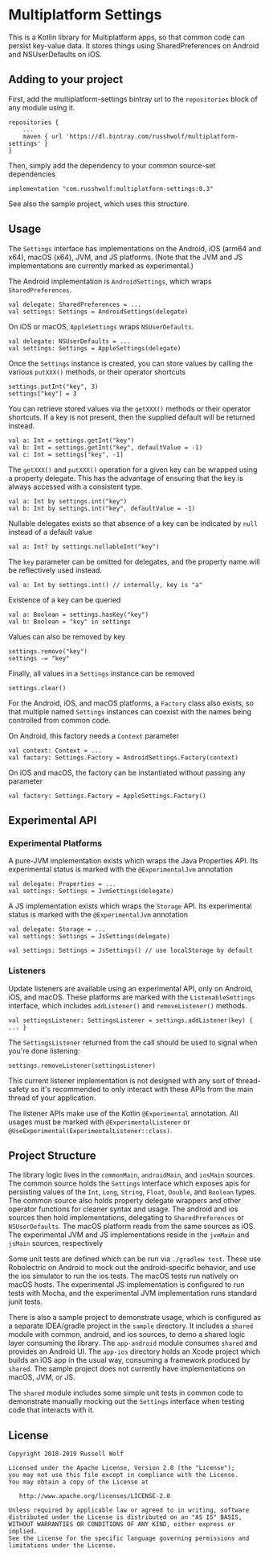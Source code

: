 # Multiplatform Settings

This is a Kotlin library for Multiplatform apps, so that common code can persist key-value data. It stores things using SharedPreferences on Android and NSUserDefaults on iOS. 

## Adding to your project
First, add the multiplatform-settings bintray url to the `repositories` block of any module using it.

    repositories {
        ...
        maven { url 'https://dl.bintray.com/russhwolf/multiplatform-settings' }
    }

Then, simply add the dependency to your common source-set dependencies

    implementation "com.russhwolf:multiplatform-settings:0.3"
    
See also the sample project, which uses this structure.

## Usage

The `Settings` interface has implementations on the Android, iOS (arm64 and x64), macOS (x64), JVM, and JS platforms. (Note that the JVM and JS implementations are currently marked as experimental.)

The Android implementation is `AndroidSettings`, which wraps `SharedPreferences`.

    val delegate: SharedPreferences = ...
    val settings: Settings = AndroidSettings(delegate)

On iOS or macOS, `AppleSettings` wraps `NSUserDefaults`.

    val delegate: NSUserDefaults = ...
    val settings: Settings = AppleSettings(delegate)
        
Once the `Settings` instance is created, you can store values by calling the various `putXXX()` methods, or their operator shortcuts

    settings.putInt("key", 3)
    settings["key"] = 3
    
You can retrieve stored values via the `getXXX()` methods or their operator shortcuts. If a key is not present, then the supplied default will be returned instead.

    val a: Int = settings.getInt("key")
    val b: Int = settings.getInt("key", defaultValue = -1) 
    val c: Int = settings["key", -1]
    
The `getXXX()` and `putXXX()` operation for a given key can be wrapped using a property delegate. This has the advantage of ensuring that the key is always accessed with a consistent type.

    val a: Int by settings.int("key")
    val b: Int by settings.int("key", defaultValue = -1)
    
Nullable delegates exists so that absence of a key can be indicated by `null` instead of a default value
    
    val a: Int? by settings.nullableInt("key")
    
The `key` parameter can be omitted for delegates, and the property name will be reflectively used instead.

    val a: Int by settings.int() // internally, key is "a"
    
Existence of a key can be queried
     
    val a: Boolean = settings.hasKey("key")
    val b: Boolean = "key" in settings
     
 Values can also be removed by key
  
    settings.remove("key")
    settings -= "key"  
  
 Finally, all values in a `Settings` instance can be removed
      
    settings.clear()

For the Android, iOS, and macOS platforms, a `Factory` class also exists, so that multiple named `Settings` instances can coexist with the names being controlled from common code.

On Android, this factory needs a `Context` parameter

    val context: Context = ...
    val factory: Settings.Factory = AndroidSettings.Factory(context)
    
On iOS and macOS, the factory can be instantiated without passing any parameter

    val factory: Settings.Factory = AppleSettings.Factory()
    
## Experimental API

### Experimental Platforms

A pure-JVM implementation exists which wraps the Java Properties API. Its experimental status is marked with the `@ExperimentalJvm` annotation

    val delegate: Properties = ...
    val settings: Settings = JvmSettings(delegate)
    
A JS implementation exists which wraps the `Storage` API. Its experimental status is marked with the `@ExperimentalJvm` annotation

    val delegate: Storage = ...
    val settings: Settings = JsSettings(delegate)
    
    val settings: Settings = JsSettings() // use localStorage by default
    
### Listeners

Update listeners are available using an experimental API, only on Android, iOS, and macOS. These platforms are marked with the `ListenableSettings` interface, which includes `addListener()` and `removeListener()` methods.

    val settingsListener: SettingsListener = settings.addListener(key) { ... }
    
The `SettingsListener` returned from the call should be used to signal when you're done listening:

    settings.removeListener(settingsListener)
    
This current listener implementation is not designed with any sort of thread-safety so it's recommended to only interact with these APIs from the main thread of your application.

The listener APIs make use of the Kotlin `@Experimental` annotation. All usages must be marked with `@ExperimentalListener` or `@UseExperimental(ExperimentalListener::class)`.

## Project Structure
The library logic lives in the `commonMain`, `androidMain`, and `iosMain` sources. The common source holds the `Settings` interface which exposes apis for persisting values of the `Int`, `Long`, `String`, `Float`, `Double`, and `Boolean` types. The common source also holds property delegate wrappers and other operator functions for cleaner syntax and usage. The android and ios sources then hold implementations, delegating to `SharedPreferences` or `NSUserDefaults`. The macOS platform reads from the same sources as iOS. The experimental JVM and JS implementations reside in the `jvmMain` and `jsMain` sources, respectively

Some unit tests are defined which can be run via `./gradlew test`. These use Robolectric on Android to mock out the android-specific behavior, and use the ios simulator to run the ios tests. The macOS tests run natively on macOS hosts. The experimental JS implementation is configured to run tests with Mocha, and the experimental JVM implementation runs standard junit tests.

There is also a sample project to demonstrate usage, which is configured as a separate IDEA/gradle project in the `sample` directory. It includes a `shared` module with common, android, and ios sources, to demo a shared logic layer consuming the library. The `app-android` module consumes `shared` and provides an Android UI. The `app-ios` directory holds an Xcode project which builds an iOS app in the usual way, consuming a framework produced by `shared`. The sample project does not currently have implementations on macOS, JVM, or JS.
 
 The `shared` module includes some simple unit tests in common code to demonstrate manually mocking out the `Settings` interface when testing code that interacts with it.

## License
        
    Copyright 2018-2019 Russell Wolf
    
    Licensed under the Apache License, Version 2.0 (the "License");
    you may not use this file except in compliance with the License.
    You may obtain a copy of the License at
    
       http://www.apache.org/licenses/LICENSE-2.0
    
    Unless required by applicable law or agreed to in writing, software
    distributed under the License is distributed on an "AS IS" BASIS,
    WITHOUT WARRANTIES OR CONDITIONS OF ANY KIND, either express or implied.
    See the License for the specific language governing permissions and
    limitations under the License.
